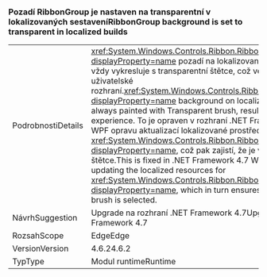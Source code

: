 ### <a name="ribbongroup-background-is-set-to-transparent-in-localized-builds"></a><span data-ttu-id="27237-101">Pozadí RibbonGroup je nastaven na transparentní v lokalizovaných sestavení</span><span class="sxs-lookup"><span data-stu-id="27237-101">RibbonGroup background is set to transparent in localized builds</span></span>

|   |   |
|---|---|
|<span data-ttu-id="27237-102">Podrobnosti</span><span class="sxs-lookup"><span data-stu-id="27237-102">Details</span></span>|<span data-ttu-id="27237-103"><xref:System.Windows.Controls.Ribbon.RibbonGroup?displayProperty=name> pozadí na lokalizované verze byla vždy vykresluje s transparentní štětce, což vede k nízký uživatelské rozhraní.</span><span class="sxs-lookup"><span data-stu-id="27237-103"><xref:System.Windows.Controls.Ribbon.RibbonGroup?displayProperty=name> background on localized builds was always painted with Transparent brush, resulting in poor UI experience.</span></span> <span data-ttu-id="27237-104">To je opraven v rozhraní .NET Framework 4.7 WPF opravu aktualizací lokalizované prostředky pro <xref:System.Windows.Controls.Ribbon.RibbonGroup?displayProperty=name>, což pak zajistí, že je vybraný správný štětce.</span><span class="sxs-lookup"><span data-stu-id="27237-104">This is fixed in .NET Framework 4.7 WPF fix by updating the localized resources for <xref:System.Windows.Controls.Ribbon.RibbonGroup?displayProperty=name>, which in turn ensures that the correct brush is selected.</span></span>|
|<span data-ttu-id="27237-105">Návrh</span><span class="sxs-lookup"><span data-stu-id="27237-105">Suggestion</span></span>|<span data-ttu-id="27237-106">Upgrade na rozhraní .NET Framework 4.7</span><span class="sxs-lookup"><span data-stu-id="27237-106">Upgrade to .NET Framework 4.7</span></span>|
|<span data-ttu-id="27237-107">Rozsah</span><span class="sxs-lookup"><span data-stu-id="27237-107">Scope</span></span>|<span data-ttu-id="27237-108">Edge</span><span class="sxs-lookup"><span data-stu-id="27237-108">Edge</span></span>|
|<span data-ttu-id="27237-109">Version</span><span class="sxs-lookup"><span data-stu-id="27237-109">Version</span></span>|<span data-ttu-id="27237-110">4.6.2</span><span class="sxs-lookup"><span data-stu-id="27237-110">4.6.2</span></span>|
|<span data-ttu-id="27237-111">Typ</span><span class="sxs-lookup"><span data-stu-id="27237-111">Type</span></span>|<span data-ttu-id="27237-112">Modul runtime</span><span class="sxs-lookup"><span data-stu-id="27237-112">Runtime</span></span>|


